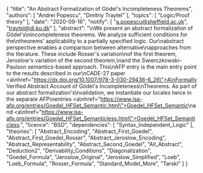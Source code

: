 {
    "title": "An Abstract Formalization of G&ouml;del's Incompleteness Theorems",
    "authors": [
        "Andrei Popescu",
        "Dmitriy Traytel"
    ],
    "topics": [
        "Logic/Proof theory"
    ],
    "date": "2020-09-16",
    "notify": [
        "a.popescu@sheffield.ac.uk",
        "traytel@di.ku.dk"
    ],
    "abstract": "\nWe present an abstract formalization of G&ouml;del's\nincompleteness theorems. We analyze sufficient conditions for the\ntheorems' applicability to a partially specified logic. Our\nabstract perspective enables a comparison between alternative\napproaches from the literature. These include Rosser's variation\nof the first theorem, Jeroslow's variation of the second theorem,\nand the Swierczkowski&ndash;Paulson semantics-based approach. This\nAFP entry is the main entry point to the results described in our\nCADE-27 paper <a\nhref=\"https://dx.doi.org/10.1007/978-3-030-29436-6_26\">A\nFormally Verified Abstract Account of Gödel's Incompleteness\nTheorems</a>.  As part of our abstract formalization's\nvalidation, we instantiate our locales twice in the separate AFP\nentries <a\nhref=\"https://www.isa-afp.org/entries/Goedel_HFSet_Semantic.html\">Goedel_HFSet_Semantic</a>\nand <a\nhref=\"https://www.isa-afp.org/entries/Goedel_HFSet_Semanticless.html\">Goedel_HFSet_Semanticless</a>.",
    "licence": "BSD",
    "dependencies": [
        "Syntax_Independent_Logic"
    ],
    "theories": [
        "Abstract_Encoding",
        "Abstract_First_Goedel",
        "Abstract_First_Goedel_Rosser",
        "Abstract_Jeroslow_Encoding",
        "Abstract_Representability",
        "Abstract_Second_Goedel",
        "All_Abstract",
        "Deduction2",
        "Derivability_Conditions",
        "Diagonalization",
        "Goedel_Formula",
        "Jeroslow_Original",
        "Jeroslow_Simplified",
        "Loeb",
        "Loeb_Formula",
        "Rosser_Formula",
        "Standard_Model_More",
        "Tarski"
    ]
}